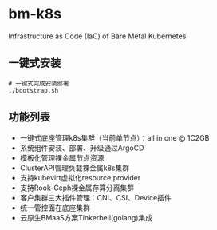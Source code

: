 # bm-k8s
Infrastructure as Code (IaC) of Bare Metal Kubernetes


## 一键式安装
```shell script
# 一键式完成安装部署
./bootstrap.sh
```

## 功能列表

* 一键式底座管理k8s集群（当前单节点）：all in one @ 1C2GB
* 系统组件安装、部署、升级通过ArgoCD
* 模板化管理裸金属节点资源
* ClusterAPI管理负载裸金属k8s集群
* 支持kubevirt虚拟化resource provider
* 支持Rook-Ceph裸金属存算分离集群
* 客户集群三大插件管理：CNI、CSI、Device插件
* 统一管控面在底座集群
* 云原生BMaaS方案Tinkerbell(golang)集成

 